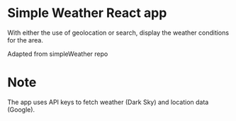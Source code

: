 # Simple Weather React app
With either the use of geolocation or search, display the weather conditions for the area. 

Adapted from simpleWeather repo

# Note
The app uses API keys to fetch weather (Dark Sky) and location data (Google). 

